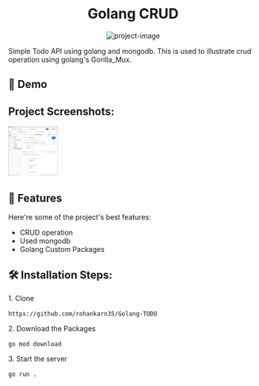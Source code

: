 <h1 align="center" id="title">Golang CRUD</h1>

<p align="center"><img src="https://socialify.git.ci/rohankarn35/Golang-TODO/image?language=1&amp;owner=1&amp;name=1&amp;stargazers=1&amp;theme=Light" alt="project-image"></p>

<p id="description">Simple Todo API using golang and mongodb. This is used to illustrate crud operation using golang's Gorilla_Mux.</p>

<h2>🚀 Demo</h2>

<h2>Project Screenshots:</h2>

<img src="https://github.com/rohankarn35/rdserver/blob/main/MYAPP/Screenshot%20from%202024-02-12%2000-25-46.png" alt="project-screenshot" width="100" height="100/">

  
  
<h2>🧐 Features</h2>

Here're some of the project's best features:

*   CRUD operation
*   Used mongodb
*   Golang Custom Packages

<h2>🛠️ Installation Steps:</h2>

<p>1. Clone</p>

```
https://github.com/rohankarn35/Golang-TODO
```

<p>2. Download the Packages</p>

```
go mod download
```

<p>3. Start the server</p>

```
go run .
```
